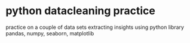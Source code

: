 # python datacleaning practice
 practice on a couple of data sets extracting insights using python library pandas, numpy, seaborn, matplotlib
